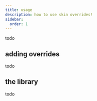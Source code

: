 ```yaml
---
title: usage
description: how to use skin overrides!
sidebar:
  order: 1
---
```


todo

## adding overrides

todo

## the library

todo
